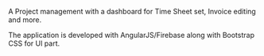 A Project management with a dashboard for Time Sheet set, Invoice editing and more.

The application is developed with AngularJS/Firebase along with Bootstrap CSS for UI part.